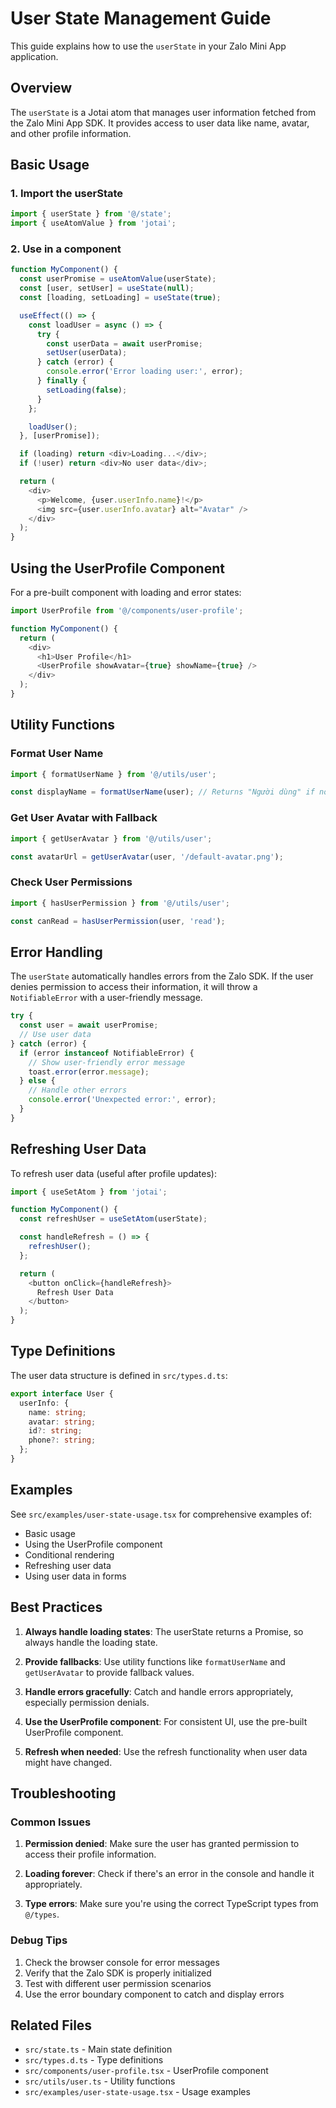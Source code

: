 # User State Management Guide

This guide explains how to use the `userState` in your Zalo Mini App application.

## Overview

The `userState` is a Jotai atom that manages user information fetched from the Zalo Mini App SDK. It provides access to user data like name, avatar, and other profile information.

## Basic Usage

### 1. Import the userState

```typescript
import { userState } from '@/state';
import { useAtomValue } from 'jotai';
```

### 2. Use in a component

```typescript
function MyComponent() {
  const userPromise = useAtomValue(userState);
  const [user, setUser] = useState(null);
  const [loading, setLoading] = useState(true);

  useEffect(() => {
    const loadUser = async () => {
      try {
        const userData = await userPromise;
        setUser(userData);
      } catch (error) {
        console.error('Error loading user:', error);
      } finally {
        setLoading(false);
      }
    };

    loadUser();
  }, [userPromise]);

  if (loading) return <div>Loading...</div>;
  if (!user) return <div>No user data</div>;

  return (
    <div>
      <p>Welcome, {user.userInfo.name}!</p>
      <img src={user.userInfo.avatar} alt="Avatar" />
    </div>
  );
}
```

## Using the UserProfile Component

For a pre-built component with loading and error states:

```typescript
import UserProfile from '@/components/user-profile';

function MyComponent() {
  return (
    <div>
      <h1>User Profile</h1>
      <UserProfile showAvatar={true} showName={true} />
    </div>
  );
}
```

## Utility Functions

### Format User Name

```typescript
import { formatUserName } from '@/utils/user';

const displayName = formatUserName(user); // Returns "Người dùng" if no name
```

### Get User Avatar with Fallback

```typescript
import { getUserAvatar } from '@/utils/user';

const avatarUrl = getUserAvatar(user, '/default-avatar.png');
```

### Check User Permissions

```typescript
import { hasUserPermission } from '@/utils/user';

const canRead = hasUserPermission(user, 'read');
```

## Error Handling

The `userState` automatically handles errors from the Zalo SDK. If the user denies permission to access their information, it will throw a `NotifiableError` with a user-friendly message.

```typescript
try {
  const user = await userPromise;
  // Use user data
} catch (error) {
  if (error instanceof NotifiableError) {
    // Show user-friendly error message
    toast.error(error.message);
  } else {
    // Handle other errors
    console.error('Unexpected error:', error);
  }
}
```

## Refreshing User Data

To refresh user data (useful after profile updates):

```typescript
import { useSetAtom } from 'jotai';

function MyComponent() {
  const refreshUser = useSetAtom(userState);

  const handleRefresh = () => {
    refreshUser();
  };

  return (
    <button onClick={handleRefresh}>
      Refresh User Data
    </button>
  );
}
```

## Type Definitions

The user data structure is defined in `src/types.d.ts`:

```typescript
export interface User {
  userInfo: {
    name: string;
    avatar: string;
    id?: string;
    phone?: string;
  };
}
```

## Examples

See `src/examples/user-state-usage.tsx` for comprehensive examples of:

- Basic usage
- Using the UserProfile component
- Conditional rendering
- Refreshing user data
- Using user data in forms

## Best Practices

1. **Always handle loading states**: The userState returns a Promise, so always handle the loading state.

2. **Provide fallbacks**: Use utility functions like `formatUserName` and `getUserAvatar` to provide fallback values.

3. **Handle errors gracefully**: Catch and handle errors appropriately, especially permission denials.

4. **Use the UserProfile component**: For consistent UI, use the pre-built UserProfile component.

5. **Refresh when needed**: Use the refresh functionality when user data might have changed.

## Troubleshooting

### Common Issues

1. **Permission denied**: Make sure the user has granted permission to access their profile information.

2. **Loading forever**: Check if there's an error in the console and handle it appropriately.

3. **Type errors**: Make sure you're using the correct TypeScript types from `@/types`.

### Debug Tips

1. Check the browser console for error messages
2. Verify that the Zalo SDK is properly initialized
3. Test with different user permission scenarios
4. Use the error boundary component to catch and display errors

## Related Files

- `src/state.ts` - Main state definition
- `src/types.d.ts` - Type definitions
- `src/components/user-profile.tsx` - UserProfile component
- `src/utils/user.ts` - Utility functions
- `src/examples/user-state-usage.tsx` - Usage examples
